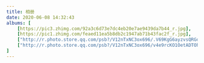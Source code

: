 ```yaml
---
title: 相册
date: 2020-06-08 14:32:43
albums: [
    [https://pic3.zhimg.com/92a3c6d73e7dc4eb20e7ae9439da7b44_r.jpg],
    [https://pic1.zhimg.com/feaed11ea5b8db2c1947ab71b43fac2f_r.jpg],
    ["http://r.photo.store.qq.com/psb?/V12nTxNC3ox696/.V69KgG6ayzvsQRGd6BEPNDAjI8gz577TwF63P2VPhU!/r/dHMBAAAAAAAA",""],
    ["http://r.photo.store.qq.com/psb?/V12nTxNC3ox696/v4e9rcKO1OetADTOhJVxDD07osZnC8iPn0uh4ZWDdOM!/r/dHIAAAAAAAAA",""],
]
---
```

